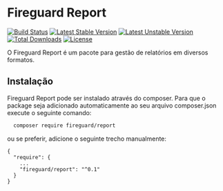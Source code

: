 # Fireguard Report

[![Build Status](https://travis-ci.org/fireguard/report.png)](https://travis-ci.org/fireguard/report)
[![Latest Stable Version](https://poser.pugx.org/fireguard/report/v/stable)](https://packagist.org/packages/fireguard/report)
[![Latest Unstable Version](https://poser.pugx.org/fireguard/report/v/unstable)](https://packagist.org/packages/fireguard/report)
[![Total Downloads](https://poser.pugx.org/fireguard/report/downloads)](https://packagist.org/packages/fireguard/report)
[![License](https://poser.pugx.org/fireguard/report/license)](https://packagist.org/packages/fireguard/report)

O Fireguard Report é um pacote para gestão de relatórios em diversos formatos.

## Instalação

Fireguard Report pode ser instalado através do composer. 
Para que o package seja adicionado automaticamente ao seu arquivo composer.json execute o seguinte comando:

```bash
  composer require fireguard/report
```

ou se preferir, adicione o seguinte trecho manualmente:

```
{
  "require": {
    ...
    "fireguard/report": "^0.1"
  }
}
```
